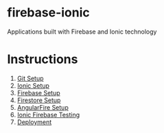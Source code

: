 # firebase-ionic
Applications built with Firebase and Ionic technology

# Instructions

1. [Git Setup](git_setup.md)
2. [Ionic Setup](ionic_setup.md)
3. [Firebase Setup](firebase_setup.md)
4. [Firestore Setup](firestore_setup.md)
5. [AngularFire Setup](angularfire_setup.md)
6. [Ionic Firebase Testing](ionic_firebase_testing.md)
7. [Deployment]()